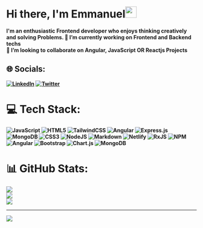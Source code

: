 
<p>
  <h1><b>Hi there, I'm Emmanuel<img src="https://docs.google.com/uc?export=download&id=166Ecq6uBl61U14OUlkHOHIBv2ArKoumJ" alt="" width="30"></h1>
</p>
I'm an enthusiastic Frontend developer who enjoys thinking creatively and solving Problems.
🔭 I’m currently working on Frontend and Backend techs<br>👯 I’m looking to collaborate on Angular, JavaScript OR Reactjs Projects<br>

## 🌐 Socials:

[![LinkedIn](https://img.shields.io/badge/LinkedIn-%230077B5.svg?logo=linkedin&logoColor=white)](https://linkedin.com/in/https://www.linkedin.com/in/emmanuel-adeyemo-27075b254) [![Twitter](https://img.shields.io/badge/Twitter-%231DA1F2.svg?logo=Twitter&logoColor=white)](https://twitter.com/Emmdam4)

# 💻 Tech Stack:

![JavaScript](https://img.shields.io/badge/javascript-%23323330.svg?style=flat-square&logo=javascript&logoColor=%23F7DF1E) ![HTML5](https://img.shields.io/badge/html5-%23E34F26.svg?style=flat-square&logo=html5&logoColor=white) ![TailwindCSS](https://img.shields.io/badge/tailwindcss-%2338B2AC.svg?style=flat-square&logo=tailwind-css&logoColor=white) ![Angular](https://img.shields.io/badge/angular-%23DD0031.svg?style=flat-square&logo=angular&logoColor=white) ![Express.js](https://img.shields.io/badge/express.js-%23404d59.svg?style=flat-square&logo=express&logoColor=%2361DAFB) ![MongoDB](https://img.shields.io/badge/MongoDB-%234ea94b.svg?style=flat-square&logo=mongodb&logoColor=white) ![CSS3](https://img.shields.io/badge/css3-%231572B6.svg?style=flat-square&logo=css3&logoColor=white) ![NodeJS](https://img.shields.io/badge/node.js-6DA55F?style=flat-square&logo=node.js&logoColor=white) ![Markdown](https://img.shields.io/badge/markdown-%23000000.svg?style=flat-square&logo=markdown&logoColor=white) ![Netlify](https://img.shields.io/badge/netlify-%23000000.svg?style=flat-square&logo=netlify&logoColor=#00C7B7) ![RxJS](https://img.shields.io/badge/rxjs-%23B7178C.svg?style=flat-square&logo=reactivex&logoColor=white) ![NPM](https://img.shields.io/badge/NPM-%23000000.svg?style=flat-square&logo=npm&logoColor=white) ![Angular](https://img.shields.io/badge/angular-%23DD0031.svg?style=flat-square&logo=angular&logoColor=white) ![Bootstrap](https://img.shields.io/badge/bootstrap-%23563D7C.svg?style=flat-square&logo=bootstrap&logoColor=white) ![Chart.js](https://img.shields.io/badge/chart.js-F5788D.svg?style=flat-square&logo=chart.js&logoColor=white) ![MongoDB](https://img.shields.io/badge/MongoDB-%234ea94b.svg?style=flat-square&logo=mongodb&logoColor=white)

# 📊 GitHub Stats:

![](https://github-readme-stats.vercel.app/api?username=Damilarr&theme=chartreuse-dark&hide_border=false&include_all_commits=true&count_private=true)<br/>
![](https://github-readme-streak-stats.herokuapp.com/?user=Damilarr&theme=chartreuse-dark&hide_border=false)<br/>
![](https://github-readme-stats.vercel.app/api/top-langs/?username=Damilarr&theme=chartreuse-dark&hide_border=false&include_all_commits=true&count_private=true&layout=compact)


---

[![](https://visitcount.itsvg.in/api?id=Damilarr&icon=2&color=3)](https://visitcount.itsvg.in)
